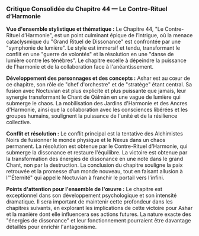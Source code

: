 ### Critique Consolidée du Chapitre 44 — Le Contre-Rituel d’Harmonie

**Vue d'ensemble stylistique et thématique :**
Le Chapitre 44, "Le Contre-Rituel d’Harmonie", est un point culminant épique de l’intrigue, où la menace cataclysmique du "Grand Rituel de Dissonance" est confrontée par une "symphonie de lumière". Le style est immersif et tendu, transformant le conflit en une "guerre de volontés" et la résolution en une "danse de lumière contre les ténèbres". Le chapitre excelle à dépeindre la puissance de l'harmonie et de la collaboration face à l'anéantissement.

**Développement des personnages et des concepts :**
Ashar est au cœur de ce chapitre, son rôle de "chef d'orchestre" et de "stratège" étant central. Sa fusion avec Noctuvian est plus explicite et plus puissante que jamais, leur synergie transformant le Chant de Qālmān en une vague de lumière qui submerge le chaos. La mobilisation des Jardins d'Harmonie et des Ancres d'Harmonie, ainsi que la collaboration avec les consciences libérées et les groupes humains, soulignent la puissance de l'unité et de la résilience collective.

**Conflit et résolution :**
Le conflit principal est la tentative des Alchimistes Noirs de fusionner le monde physique et le Nexus dans un chaos permanent. La résolution est obtenue par le Contre-Rituel d'Harmonie, qui submerge la dissonance et restaure l'équilibre. La victoire est obtenue par la transformation des énergies de dissonance en une note dans le grand Chant, non par la destruction. La conclusion du chapitre souligne la paix retrouvée et la promesse d'un monde nouveau, tout en faisant allusion à l'"Éternité" qui appelle Noctuvian à franchir le portail vers l'infini.

**Points d'attention pour l'ensemble de l'œuvre :**
Le chapitre est exceptionnel dans son développement psychologique et son intensité dramatique. Il sera important de maintenir cette profondeur dans les chapitres suivants, en explorant les implications de cette victoire pour Ashar et la manière dont elle influencera ses actions futures. La nature exacte des "énergies de dissonance" et leur fonctionnement pourraient être davantage détaillés pour enrichir l'antagonisme.
